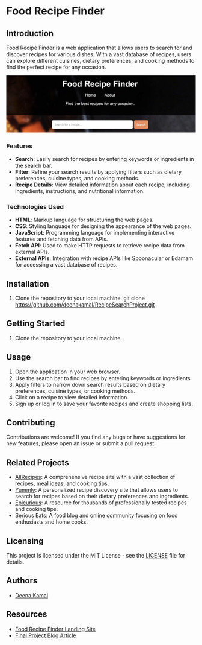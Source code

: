 # Food Recipe Finder

## Introduction
Food Recipe Finder is a web application that allows users to search for and discover recipes for various dishes. With a vast database of recipes, users can explore different cuisines, dietary preferences, and cooking methods to find the perfect recipe for any occasion.

![Food Recipe Finder Screenshot](images/img33.png)

### Features
- **Search**: Easily search for recipes by entering keywords or ingredients in the search bar.
- **Filter**: Refine your search results by applying filters such as dietary preferences, cuisine types, and cooking methods.
- **Recipe Details**: View detailed information about each recipe, including ingredients, instructions, and nutritional information.


### Technologies Used
- **HTML**: Markup language for structuring the web pages.
- **CSS**: Styling language for designing the appearance of the web pages.
- **JavaScript**: Programming language for implementing interactive features and fetching data from APIs.
- **Fetch API**: Used to make HTTP requests to retrieve recipe data from external APIs.
- **External APIs**: Integration with recipe APIs like Spoonacular or Edamam for accessing a vast database of recipes.

## Installation
1. Clone the repository to your local machine.
   git clone https://github.com/deenakamal/RecipeSearchProject.git


## Getting Started

1. Clone the repository to your local machine.

## Usage
1. Open the application in your web browser.
2. Use the search bar to find recipes by entering keywords or ingredients.
3. Apply filters to narrow down search results based on dietary preferences, cuisine types, or cooking methods.
4. Click on a recipe to view detailed information.
5. Sign up or log in to save your favorite recipes and create shopping lists.

## Contributing
Contributions are welcome! If you find any bugs or have suggestions for new features, please open an issue or submit a pull request.

## Related Projects
- [AllRecipes](https://www.allrecipes.com): A comprehensive recipe site with a vast collection of recipes, meal ideas, and cooking tips.
- [Yummly](https://www.yummly.com): A personalized recipe discovery site that allows users to search for recipes based on their dietary preferences and ingredients.
- [Epicurious](https://www.epicurious.com): A resource for thousands of professionally tested recipes and cooking tips.
- [Serious Eats](https://www.seriouseats.com): A food blog and online community focusing on food enthusiasts and home cooks.

## Licensing
This project is licensed under the MIT License - see the [LICENSE](LICENSE) file for details.

## Authors
- [Deena Kamal](https://medium.com/@deenakamal.e/food-recipe-finder-a-journey-from-passion-to-application-41351707783d)


## Resources
- [Food Recipe Finder Landing Site](https://deenakamal.github.io/)
- [Final Project Blog Article](https://medium.com/@deenakamal.e/food-recipe-finder-a-journey-from-passion-to-application-41351707783d)


